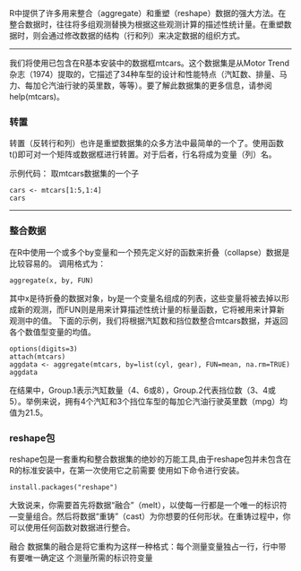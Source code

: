 R中提供了许多用来整合（aggregate）和重塑（reshape）数据的强大方法。在整合数据时，往往将多组观测替换为根据这些观测计算的描述性统计量。在重塑数据时，则会通过修改数据的结构（行和列）来决定数据的组织方式。

---

我们将使用已包含在R基本安装中的数据框mtcars。这个数据集是从Motor Trend 杂志（1974）提取的，它描述了34种车型的设计和性能特点（汽缸数、排量、马力、每加仑汽油行驶的英里数，等等）。要了解此数据集的更多信息，请参阅help(mtcars)。

### 转置

转置（反转行和列）也许是重塑数据集的众多方法中最简单的一个了。使用函数t()即可对一个矩阵或数据框进行转置。对于后者，行名将成为变量（列）名。

示例代码：
取mtcars数据集的一个子

```r_tryit
cars <- mtcars[1:5,1:4]
cars
```
---

### 整合数据
在R中使用一个或多个by变量和一个预先定义好的函数来折叠（collapse）数据是比较容易的。
调用格式为：
```
aggregate(x, by, FUN)
```
其中x是待折叠的数据对象，by是一个变量名组成的列表，这些变量将被去掉以形成新的观测，而FUN则是用来计算描述性统计量的标量函数，它将被用来计算新观测中的值。
下面的示例，我们将根据汽缸数和挡位数整合mtcars数据，并返回各个数值型变量的均值。

```r_tryit
options(digits=3)
attach(mtcars)
aggdata <- aggregate(mtcars, by=list(cyl, gear), FUN=mean, na.rm=TRUE)
aggdata
```
在结果中，Group.1表示汽缸数量（4、6或8），Group.2代表挡位数（3、4或5）。举例来说，拥有4个汽缸和3个挡位车型的每加仑汽油行驶英里数（mpg）均值为21.5。

### reshape包

reshape包是一套重构和整合数据集的绝妙的万能工具,由于reshape包并未包含在R的标准安装中，在第一次使用它之前需要
使用如下命令进行安装。
```
install.packages("reshape")
```
大致说来，你需要首先将数据“融合”（melt），以使每一行都是一个唯一的标识符—变量组合。然后将数据“重铸”（cast）为你想要的任何形状。在重铸过程中，你可以使用任何函数对数据进行整合。

融合
数据集的融合是将它重构为这样一种格式：每个测量变量独占一行，行中带有要唯一确定这
个测量所需的标识符变量